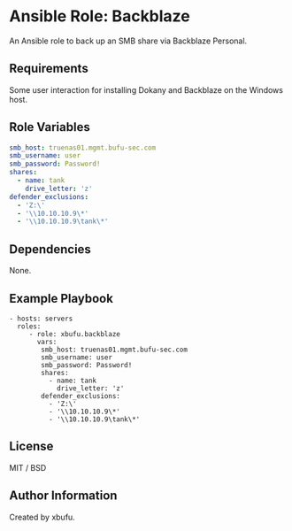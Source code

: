 Ansible Role: Backblaze
=========

An Ansible role to back up an SMB share via Backblaze Personal.

Requirements
------------

Some user interaction for installing Dokany and Backblaze on the Windows host.

Role Variables
--------------

```yml
smb_host: truenas01.mgmt.bufu-sec.com
smb_username: user
smb_password: Password!
shares:
  - name: tank
    drive_letter: 'z'
defender_exclusions:
  - 'Z:\'
  - '\\10.10.10.9\*'
  - '\\10.10.10.9\tank\*'
```

Dependencies
------------

None.

Example Playbook
----------------

    - hosts: servers
      roles:
         - role: xbufu.backblaze
           vars:
            smb_host: truenas01.mgmt.bufu-sec.com
            smb_username: user
            smb_password: Password!
            shares:
              - name: tank
                drive_letter: 'z'
            defender_exclusions:
              - 'Z:\'
              - '\\10.10.10.9\*'
              - '\\10.10.10.9\tank\*'

License
-------

MIT / BSD

Author Information
------------------

Created by xbufu.
